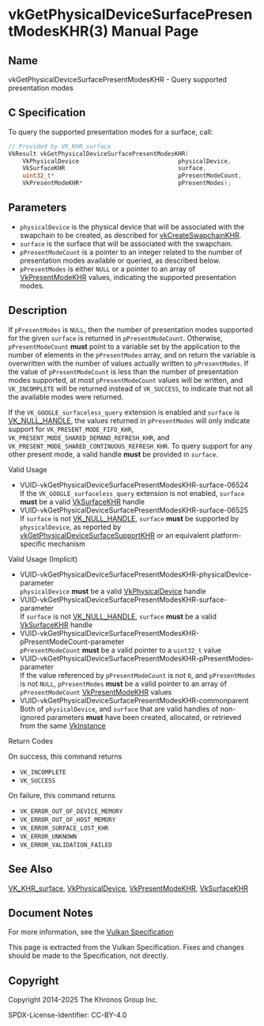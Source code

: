 # vkGetPhysicalDeviceSurfacePresentModesKHR(3) Manual Page

## Name

vkGetPhysicalDeviceSurfacePresentModesKHR - Query supported presentation modes



## [](#_c_specification)C Specification

To query the supported presentation modes for a surface, call:

```c++
// Provided by VK_KHR_surface
VkResult vkGetPhysicalDeviceSurfacePresentModesKHR(
    VkPhysicalDevice                            physicalDevice,
    VkSurfaceKHR                                surface,
    uint32_t*                                   pPresentModeCount,
    VkPresentModeKHR*                           pPresentModes);
```

## [](#_parameters)Parameters

- `physicalDevice` is the physical device that will be associated with the swapchain to be created, as described for [vkCreateSwapchainKHR](https://registry.khronos.org/vulkan/specs/latest/man/html/vkCreateSwapchainKHR.html).
- `surface` is the surface that will be associated with the swapchain.
- `pPresentModeCount` is a pointer to an integer related to the number of presentation modes available or queried, as described below.
- `pPresentModes` is either `NULL` or a pointer to an array of [VkPresentModeKHR](https://registry.khronos.org/vulkan/specs/latest/man/html/VkPresentModeKHR.html) values, indicating the supported presentation modes.

## [](#_description)Description

If `pPresentModes` is `NULL`, then the number of presentation modes supported for the given `surface` is returned in `pPresentModeCount`. Otherwise, `pPresentModeCount` **must** point to a variable set by the application to the number of elements in the `pPresentModes` array, and on return the variable is overwritten with the number of values actually written to `pPresentModes`. If the value of `pPresentModeCount` is less than the number of presentation modes supported, at most `pPresentModeCount` values will be written, and `VK_INCOMPLETE` will be returned instead of `VK_SUCCESS`, to indicate that not all the available modes were returned.

If the `VK_GOOGLE_surfaceless_query` extension is enabled and `surface` is [VK\_NULL\_HANDLE](https://registry.khronos.org/vulkan/specs/latest/man/html/VK_NULL_HANDLE.html), the values returned in `pPresentModes` will only indicate support for `VK_PRESENT_MODE_FIFO_KHR`, `VK_PRESENT_MODE_SHARED_DEMAND_REFRESH_KHR`, and `VK_PRESENT_MODE_SHARED_CONTINUOUS_REFRESH_KHR`. To query support for any other present mode, a valid handle **must** be provided in `surface`.

Valid Usage

- [](#VUID-vkGetPhysicalDeviceSurfacePresentModesKHR-surface-06524)VUID-vkGetPhysicalDeviceSurfacePresentModesKHR-surface-06524  
  If the `VK_GOOGLE_surfaceless_query` extension is not enabled, `surface` **must** be a valid [VkSurfaceKHR](https://registry.khronos.org/vulkan/specs/latest/man/html/VkSurfaceKHR.html) handle
- [](#VUID-vkGetPhysicalDeviceSurfacePresentModesKHR-surface-06525)VUID-vkGetPhysicalDeviceSurfacePresentModesKHR-surface-06525  
  If `surface` is not [VK\_NULL\_HANDLE](https://registry.khronos.org/vulkan/specs/latest/man/html/VK_NULL_HANDLE.html), `surface` **must** be supported by `physicalDevice`, as reported by [vkGetPhysicalDeviceSurfaceSupportKHR](https://registry.khronos.org/vulkan/specs/latest/man/html/vkGetPhysicalDeviceSurfaceSupportKHR.html) or an equivalent platform-specific mechanism

Valid Usage (Implicit)

- [](#VUID-vkGetPhysicalDeviceSurfacePresentModesKHR-physicalDevice-parameter)VUID-vkGetPhysicalDeviceSurfacePresentModesKHR-physicalDevice-parameter  
  `physicalDevice` **must** be a valid [VkPhysicalDevice](https://registry.khronos.org/vulkan/specs/latest/man/html/VkPhysicalDevice.html) handle
- [](#VUID-vkGetPhysicalDeviceSurfacePresentModesKHR-surface-parameter)VUID-vkGetPhysicalDeviceSurfacePresentModesKHR-surface-parameter  
  If `surface` is not [VK\_NULL\_HANDLE](https://registry.khronos.org/vulkan/specs/latest/man/html/VK_NULL_HANDLE.html), `surface` **must** be a valid [VkSurfaceKHR](https://registry.khronos.org/vulkan/specs/latest/man/html/VkSurfaceKHR.html) handle
- [](#VUID-vkGetPhysicalDeviceSurfacePresentModesKHR-pPresentModeCount-parameter)VUID-vkGetPhysicalDeviceSurfacePresentModesKHR-pPresentModeCount-parameter  
  `pPresentModeCount` **must** be a valid pointer to a `uint32_t` value
- [](#VUID-vkGetPhysicalDeviceSurfacePresentModesKHR-pPresentModes-parameter)VUID-vkGetPhysicalDeviceSurfacePresentModesKHR-pPresentModes-parameter  
  If the value referenced by `pPresentModeCount` is not `0`, and `pPresentModes` is not `NULL`, `pPresentModes` **must** be a valid pointer to an array of `pPresentModeCount` [VkPresentModeKHR](https://registry.khronos.org/vulkan/specs/latest/man/html/VkPresentModeKHR.html) values
- [](#VUID-vkGetPhysicalDeviceSurfacePresentModesKHR-commonparent)VUID-vkGetPhysicalDeviceSurfacePresentModesKHR-commonparent  
  Both of `physicalDevice`, and `surface` that are valid handles of non-ignored parameters **must** have been created, allocated, or retrieved from the same [VkInstance](https://registry.khronos.org/vulkan/specs/latest/man/html/VkInstance.html)

Return Codes

On success, this command returns

- `VK_INCOMPLETE`
- `VK_SUCCESS`

On failure, this command returns

- `VK_ERROR_OUT_OF_DEVICE_MEMORY`
- `VK_ERROR_OUT_OF_HOST_MEMORY`
- `VK_ERROR_SURFACE_LOST_KHR`
- `VK_ERROR_UNKNOWN`
- `VK_ERROR_VALIDATION_FAILED`

## [](#_see_also)See Also

[VK\_KHR\_surface](https://registry.khronos.org/vulkan/specs/latest/man/html/VK_KHR_surface.html), [VkPhysicalDevice](https://registry.khronos.org/vulkan/specs/latest/man/html/VkPhysicalDevice.html), [VkPresentModeKHR](https://registry.khronos.org/vulkan/specs/latest/man/html/VkPresentModeKHR.html), [VkSurfaceKHR](https://registry.khronos.org/vulkan/specs/latest/man/html/VkSurfaceKHR.html)

## [](#_document_notes)Document Notes

For more information, see the [Vulkan Specification](https://registry.khronos.org/vulkan/specs/latest/html/vkspec.html#vkGetPhysicalDeviceSurfacePresentModesKHR)

This page is extracted from the Vulkan Specification. Fixes and changes should be made to the Specification, not directly.

## [](#_copyright)Copyright

Copyright 2014-2025 The Khronos Group Inc.

SPDX-License-Identifier: CC-BY-4.0